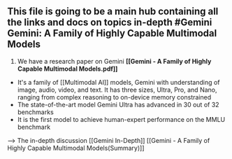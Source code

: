 This file is going to be a main hub containing all the links and docs on topics in-depth
#Gemini
Gemini: A Family of Highly Capable Multimodal Models
-------------------------------

1. We have a research paper on Gemini **[[Gemini - A Family of Highly Capable Multimodal Models.pdf]]**
- It's a family of [[Multimodal AI]] models, Gemini with understanding of image, audio, video, and text. It has three sizes, Ultra, Pro, and Nano, ranging from complex reasoning to on-device memory constrained
- The state-of-the-art model Gemini Ultra has advanced in 30 out of 32 benchmarks
- It is the first model to achieve human-expert performance on the MMLU benchmark

-->  The in-depth discussion [[Gemini In-Depth]] [[Gemini - A Family of Highly Capable Multimodal Models(Summary)]]